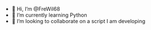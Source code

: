 - 👋 Hi, I’m @FreWil68
- 🌱 I’m currently learning Python
- 💞️ I’m looking to collaborate on a script I am developing

<!---
FreWil68/FreWil68 is a ✨ special ✨ repository because its `README.md` (this file) appears on your GitHub profile.
You can click the Preview link to take a look at your changes.
--->
